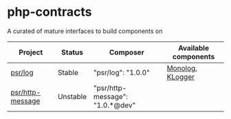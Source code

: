 php-contracts
=============

A curated of mature interfaces to build components on

| Project | Status | Composer | Available components |
|---------|--------|----------|----------------------|
| [psr/log](https://github.com/php-fig/log) | Stable | "psr/log": "1.0.0" | [Monolog](https://github.com/Seldaek/monolog), [KLogger](https://github.com/katzgrau/KLogger) |
| [psr/http-message](https://github.com/php-fig/http-message) | Unstable | "psr/http-message": "1.0.*@dev" | |
